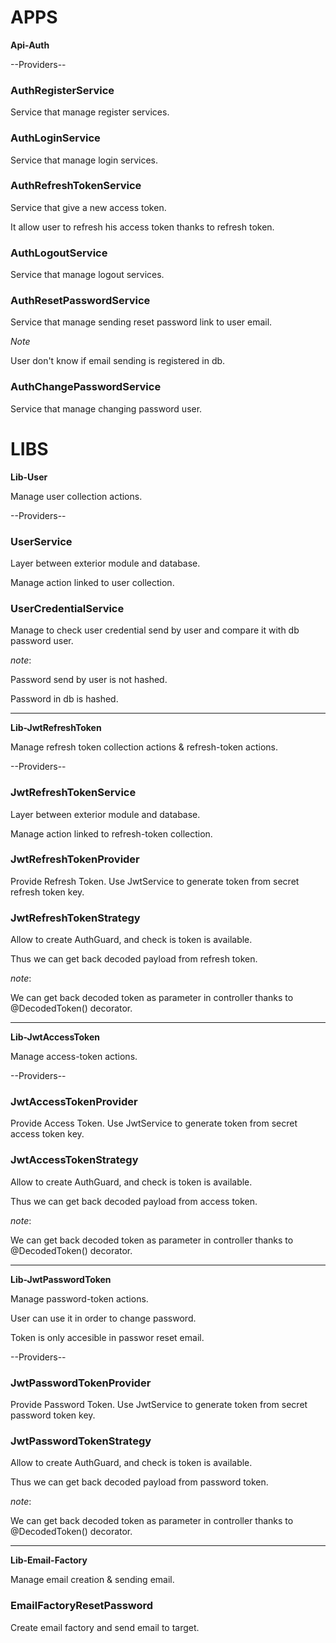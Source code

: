 # APPS

**Api-Auth**

--Providers--

### AuthRegisterService

Service that manage register services.

### AuthLoginService

Service that manage login services.

### AuthRefreshTokenService

Service that give a new access token.

It allow user to refresh his access token thanks to refresh token.

### AuthLogoutService

Service that manage logout services.

### AuthResetPasswordService

Service that manage sending reset password link to user email.

_Note_

User don't know if email sending is registered in db.

### AuthChangePasswordService

Service that manage changing password user.

# LIBS

**Lib-User**

Manage user collection actions.

--Providers--

### UserService

Layer between exterior module and database.

Manage action linked to user collection.

### UserCredentialService

Manage to check user credential send by user and compare it with db password user.

_note_:

Password send by user is not hashed.

Password in db is hashed.

------------------------------------------------

**Lib-JwtRefreshToken**

Manage refresh token collection actions & refresh-token actions.

--Providers--

### JwtRefreshTokenService

Layer between exterior module and database.

Manage action linked to refresh-token collection.

### JwtRefreshTokenProvider

Provide Refresh Token.
Use JwtService to generate token from secret refresh token key.

### JwtRefreshTokenStrategy

Allow to create AuthGuard, and check is token is available.

Thus we can get back decoded payload from refresh token.

_note_:

We can get back decoded token as parameter in controller thanks to @DecodedToken() decorator.

------------------------------------------------

**Lib-JwtAccessToken**

Manage access-token actions.

--Providers--

### JwtAccessTokenProvider

Provide Access Token.
Use JwtService to generate token from secret access token key.

### JwtAccessTokenStrategy

Allow to create AuthGuard, and check is token is available.

Thus we can get back decoded payload from access token.

_note_:

We can get back decoded token as parameter in controller thanks to @DecodedToken() decorator.

------------------------------------------------

**Lib-JwtPasswordToken**

Manage password-token actions.

User can use it in order to change password.

Token is only accesible in passwor reset email.

--Providers--

### JwtPasswordTokenProvider

Provide Password Token.
Use JwtService to generate token from secret password token key.

### JwtPasswordTokenStrategy

Allow to create AuthGuard, and check is token is available.

Thus we can get back decoded payload from password token.

_note_:

We can get back decoded token as parameter in controller thanks to @DecodedToken() decorator.

------------------------------------------------

**Lib-Email-Factory**

Manage email creation & sending email.

### EmailFactoryResetPassword

Create email factory and send email to target.


